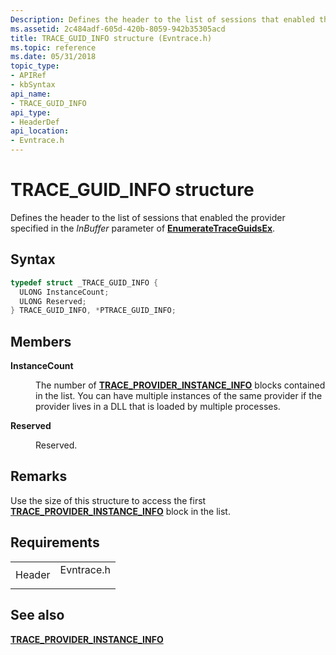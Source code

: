 ```yaml
---
Description: Defines the header to the list of sessions that enabled the provider specified in the InBuffer parameter of EnumerateTraceGuidsEx.
ms.assetid: 2c484adf-605d-420b-8059-942b35305acd
title: TRACE_GUID_INFO structure (Evntrace.h)
ms.topic: reference
ms.date: 05/31/2018
topic_type: 
- APIRef
- kbSyntax
api_name: 
- TRACE_GUID_INFO
api_type: 
- HeaderDef
api_location: 
- Evntrace.h
---
```


# TRACE\_GUID\_INFO structure

Defines the header to the list of sessions that enabled the provider specified in the *InBuffer* parameter of [**EnumerateTraceGuidsEx**](enumeratetraceguidsex.md).

## Syntax


```C++
typedef struct _TRACE_GUID_INFO {
  ULONG InstanceCount;
  ULONG Reserved;
} TRACE_GUID_INFO, *PTRACE_GUID_INFO;
```



## Members

<dl> <dt>

**InstanceCount**
</dt> <dd>

The number of [**TRACE\_PROVIDER\_INSTANCE\_INFO**](trace-provider-instance-info.md) blocks contained in the list. You can have multiple instances of the same provider if the provider lives in a DLL that is loaded by multiple processes.

</dd> <dt>

**Reserved**
</dt> <dd>

Reserved.

</dd> </dl>

## Remarks

Use the size of this structure to access the first [**TRACE\_PROVIDER\_INSTANCE\_INFO**](trace-provider-instance-info.md) block in the list.

## Requirements



|                   |                                                                                       |
|-------------------|---------------------------------------------------------------------------------------|
| Header<br/> | <dl> <dt>Evntrace.h</dt> </dl> |



## See also

<dl> <dt>

[**TRACE\_PROVIDER\_INSTANCE\_INFO**](trace-provider-instance-info.md)
</dt> </dl>

 

 




